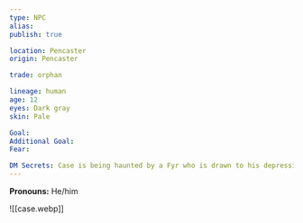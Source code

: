 ```yaml
---
type: NPC
alias:
publish: true

location: Pencaster
origin: Pencaster

trade: orphan

lineage: human
age: 12
eyes: Dark gray
skin: Pale

Goal:
Additional Goal:
Fear:

DM Secrets: Case is being haunted by a Fyr who is drawn to his depression and longing for a family.
---
```


**Pronouns:** He/him

![[case.webp]]